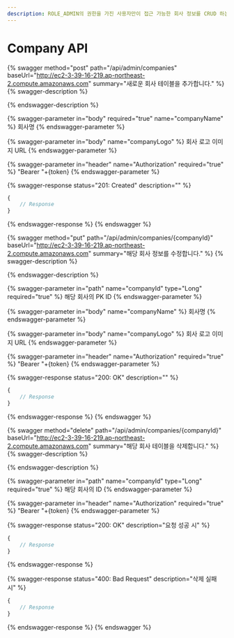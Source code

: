 ```yaml
---
description: ROLE_ADMIN의 권한을 가진 사용자만이 접근 가능한 회사 정보를 CRUD 하는 API입니다.
---
```


# Company API

{% swagger method="post" path="/api/admin/companies" baseUrl="http://ec2-3-39-16-219.ap-northeast-2.compute.amazonaws.com" summary="새로운 회사 테이블을 추가합니다." %}
{% swagger-description %}

{% endswagger-description %}

{% swagger-parameter in="body" required="true" name="companyName" %}
회사명
{% endswagger-parameter %}

{% swagger-parameter in="body" name="companyLogo" %}
회사 로고 이미지 URL
{% endswagger-parameter %}

{% swagger-parameter in="header" name="Authorization" required="true" %}
"Bearer  "+{token}
{% endswagger-parameter %}

{% swagger-response status="201: Created" description="" %}
```javascript
{
    // Response
}
```
{% endswagger-response %}
{% endswagger %}

{% swagger method="put" path="/api/admin/companies/{companyId}" baseUrl="http://ec2-3-39-16-219.ap-northeast-2.compute.amazonaws.com" summary="해당 회사 정보를 수정합니다." %}
{% swagger-description %}

{% endswagger-description %}

{% swagger-parameter in="path" name="companyId" type="Long" required="true" %}
해당 회사의 PK ID
{% endswagger-parameter %}

{% swagger-parameter in="body" name="companyName" %}
회사명
{% endswagger-parameter %}

{% swagger-parameter in="body" name="companyLogo" %}
회사 로고 이미지 URL
{% endswagger-parameter %}

{% swagger-parameter in="header" name="Authorization" required="true" %}
"Bearer  "+{token}
{% endswagger-parameter %}

{% swagger-response status="200: OK" description="" %}
```javascript
{
    // Response
}
```
{% endswagger-response %}
{% endswagger %}

{% swagger method="delete" path="/api/admin/companies/{companyId}" baseUrl="http://ec2-3-39-16-219.ap-northeast-2.compute.amazonaws.com" summary="해당 회사 테이블을 삭제합니다." %}
{% swagger-description %}

{% endswagger-description %}

{% swagger-parameter in="path" name="companyId" type="Long" required="true" %}
해당 회사의 ID
{% endswagger-parameter %}

{% swagger-parameter in="header" name="Authorization" required="true" %}
"Bearer  "+{token}
{% endswagger-parameter %}

{% swagger-response status="200: OK" description="요청 성공 시" %}
```javascript
{
    // Response
}
```
{% endswagger-response %}

{% swagger-response status="400: Bad Request" description="삭제 실패 시" %}
```javascript
{
    // Response
}
```
{% endswagger-response %}
{% endswagger %}
